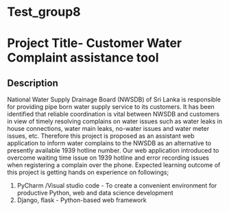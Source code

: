 # Test_group8
# Project Title- Customer Water Complaint assistance tool
## Description
National Water Supply Drainage Board (NWSDB) of Sri Lanka is responsible for providing pipe born water supply service to its customers. It has been identified that reliable coordination is vital between NWSDB and customers in view of timely resolving complains on water issues such as water leaks in house connections, water main leaks, no-water issues and water meter issues, etc. Therefore this project is proposed as an assistant web application to inform water complains to the NWSDB as an alternative to presently available 1939 hotline number. Our web application introduced to overcome waiting time issue on 1939 hotline and error recording issues when registering a complain over the phone. 
Expected learning outcome of this project is getting hands on experience on followings;
1.	PyCharm /Visual studio code -    To create a convenient environment for productive Python, web and data science development   
2.	Django, flask               -   Python-based web framework                                                                   
